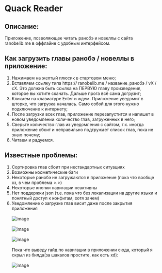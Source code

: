 # Quack Reader

## Описание:
Приложение, позволяющее читать ранобэ и новеллы с сайта ranobelib.me в оффлайне с удобным интерфейсом.

## Как загрузить главы ранобэ / новеллы в приложение:
1. Нажимаем на желтый плюсик в стартовом меню;
2. Вставляем ссылку типа https:// ranobelib.me / название_ранобэ / vX / cX. Это должна быть ссылка на ПЕРВУЮ главу произведения, которое вы хотите скачать. Дальше прога всё сама догрузит;
3. Кликаем на клавиатуре Enter и ждем. Приложение уведомит в шторке, что загрузка началась. Само собой для этого нужно подключение к интернету;
4. После загрузки всех глав, приложение перезапустится и напишет в новом уведомлении количество глав, загруженных в него;
5. Сверьте количество глав из уведомления с сайтом, т.к. иногда приложение сбоит и неправильно подгружает список глав, пока не знаю почему;
6. Читаем и радуемся.

## Известные проблемы:
1. Сортировка глав сбоит при нестандартных ситуациях
2. Возможны косметические баги
3. Некоторые ранобэ не загружаются в приложение (пока что вообще хз, в чем проблема >.>)
4. Некоторые кнопки навигации неактивны
5. Нет поддержки json (т.е. пока что без локализации на другие языки и понятный доступ к конфигам, хотя зачем)
6. Уведомление о загрузке глав висит даже после закрытия приложения
<br /><br />
![image](https://github.com/supchyan/QuackReader/assets/123704468/e6111973-e9b0-4b53-a3fd-ca7bd86cb4e3)
<br /><br />
![image](https://github.com/supchyan/QuackReader/assets/123704468/05d0f02a-c3f4-4911-a000-29add3406360)
<br /><br />
![image](https://github.com/supchyan/QuackReader/assets/123704468/b94ab20e-b4b0-4679-82eb-a7249dbfaabc)
<br /><br />
Пока что выведу гайд по навигации в приложении сюда, который я скрыл из билда(за шакалов простите, как есть xd):
<br /><br />
![image](https://github.com/supchyan/QuackReader/assets/123704468/1dd2679a-efce-4726-b636-e0a03ad977c7)

